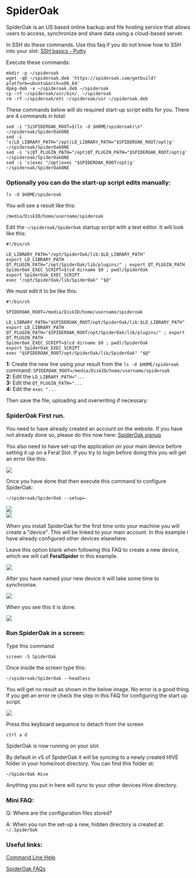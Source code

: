 SpiderOak
=========

SpiderOak is an US based online backup and file hosting service that allows users to access, synchronize and share data using a cloud-based server.  
  
In SSH do these commands. Use this faq if you do not know how to SSH into your slot: [SSH basics - Putty](https://www.feralhosting.com/faq/view?question=12)  
  
Execute these commands:  
  

    mkdir -p ~/spideroak
    wget -qO ~/spideroak.deb 'https://spideroak.com/getbuild?platform=ubuntu&arch=x86_64'
    dpkg-deb -x ~/spideroak.deb ~/spideroak
    cp -rf ~/spideroak/usr/bin/. ~/spideroak
    rm -rf ~/spideroak/etc ~/spideroak/usr ~/spideroak.deb

  
These commands below will do required start-up script edits for you. There are 4 commands in total:  
  

    sed -i "3iSPIDEROAK_ROOT=$(ls -d $HOME/spideroak)\n" ~/spideroak/SpiderOakONE
    sed -i 's|LD_LIBRARY_PATH="/opt|LD_LIBRARY_PATH="$SPIDEROAK_ROOT/opt|g' ~/spideroak/SpiderOakONE
    sed -i 's|QT_PLUGIN_PATH="/opt|QT_PLUGIN_PATH="$SPIDEROAK_ROOT/opt|g' ~/spideroak/SpiderOakONE
    sed -i 's|exec "/opt|exec "$SPIDEROAK_ROOT/opt|g' ~/spideroak/SpiderOakONE

  

### Optionally you can do the start-up script edits manually:

  

    ls -d $HOME/spideroak

  
You will see a result like this:  
  

    /media/DiskID/home/username/spideroak

  
Edit the `~/spideroak/SpiderOak` startup script with a text editor. It will look like this:  
  

    #!/bin/sh

    LD_LIBRARY_PATH="/opt/SpiderOak/lib:$LD_LIBRARY_PATH"
    export LD_LIBRARY_PATH
    QT_PLUGIN_PATH="/opt/SpiderOak/lib/plugins/" ; export QT_PLUGIN_PATH
    SpiderOak_EXEC_SCRIPT=$(cd dirname $0 ; pwd)/SpiderOak
    export SpiderOak_EXEC_SCRIPT
    exec "/opt/SpiderOak/lib/SpiderOak" "$@"

  
We must edit it to be like this:  
  

    #!/bin/sh

    SPIDEROAK_ROOT=/media/DiskID/home/username/spideroak

    LD_LIBRARY_PATH="$SPIDEROAK_ROOT/opt/SpiderOak/lib:$LD_LIBRARY_PATH"
    export LD_LIBRARY_PATH
    QT_PLUGIN_PATH="$SPIDEROAK_ROOT/opt/SpiderOak/lib/plugins/" ; export QT_PLUGIN_PATH
    SpiderOak_EXEC_SCRIPT=$(cd dirname $0 ; pwd)/SpiderOak
    export SpiderOak_EXEC_SCRIPT
    exec "$SPIDEROAK_ROOT/opt/SpiderOak/lib/SpiderOak" "$@"

  
**1:** Create the new line using your result from the `ls -d $HOME/spideroak` command: `SPIDEROAK_ROOT=/media/DiskID/home/username/spideroak`  
**2:** Edit the `LD_LIBRARY_PATH="...`  
**3:** Edit the `QT_PLUGIN_PATH="...`  
**4:** Edit the `exec "...`  
  
Then save the file, uploading and overwriting if necessary:  
  

### SpiderOak First run.

  
You need to have already created an account on the website. If you have not already done so, please do this now here: [SpiderOak signup](https://spideroak.com/signup/)  
  
You also need to have set-up the application on your main device before setting it up on a Feral Slot. If you try to login before doing this you will get an error like this:  
  
![](https://raw.github.com/feralhosting/feralfilehosting/master/Feral%20Wiki/Software/SpiderOak/setuperror.png)  
  
Once you have done that then execute this command to configure SpiderOak:  
  

    ~/spideroak/SpiderOak --setup=-

  
![](https://raw.github.com/feralhosting/feralfilehosting/master/Feral%20Wiki/Software/SpiderOak/setup1.png)  
![](https://raw.github.com/feralhosting/feralfilehosting/master/Feral%20Wiki/Software/SpiderOak/setup2.png)  
  
When you install SpiderOak for the first time onto your machine you will create a "device". This will be linked to your main account. In this example i have already configured other devices elsewhere.  
  
Leave this option blank when following this FAQ to create a new device, which we will call **FeralSpider** in this example.  
  
![](https://raw.github.com/feralhosting/feralfilehosting/master/Feral%20Wiki/Software/SpiderOak/setup3.png)  
  
After you have named your new device it will take some time to synchronise.  
  
![](https://raw.github.com/feralhosting/feralfilehosting/master/Feral%20Wiki/Software/SpiderOak/setup4.png)  
  
When you see this it is done.  
  
![](https://raw.github.com/feralhosting/feralfilehosting/master/Feral%20Wiki/Software/SpiderOak/setup5.png)  
  

### Run SpiderOak in a screen:

  
Type this command  
  

    screen -S SpiderOak

  
Once inside the screen type this:  
  

    ~/spideroak/SpiderOak --headless

  
You will get no result as shown in the below image. No error is a good thing. If you get an error re check the step in this FAQ for configuring the start up script.  
  
![](https://raw.github.com/feralhosting/feralfilehosting/master/Feral%20Wiki/Software/SpiderOak/screen.png)  
  
Press this keyboard sequence to detach from the screen  
  

    ctrl a d

  
SpiderOak is now running on your slot.  
  
By default in v5 of SpiderOak it will be syncing to a newly created HIVE folder in your home/root directory. You can find this folder at:  
  

    ~/SpiderOak Hive

  
Anything you put in here will sync to your other devices Hive directory.  
  

### Mini FAQ:

  
Q: Where are the configuration files stored?  
  
A: When you run the set-up a new, hidden directory is created at: `~/.SpiderOak`  
  

### Useful links:

  
[Command Line Help](https://spideroak.com/faq/questions/67/how_can_i_use_spideroak_from_the_commandline/)  
  
[SpiderOak FAQs](https://spideroak.com/faq/)  
  

